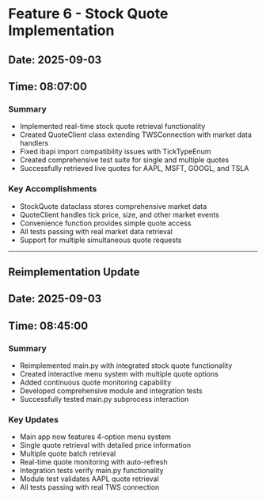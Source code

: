 # Feature 6 - Stock Quote Implementation

## Date: 2025-09-03
## Time: 08:07:00

### Summary
- Implemented real-time stock quote retrieval functionality
- Created QuoteClient class extending TWSConnection with market data handlers
- Fixed ibapi import compatibility issues with TickTypeEnum
- Created comprehensive test suite for single and multiple quotes
- Successfully retrieved live quotes for AAPL, MSFT, GOOGL, and TSLA

### Key Accomplishments
- StockQuote dataclass stores comprehensive market data
- QuoteClient handles tick price, size, and other market events
- Convenience function provides simple quote access
- All tests passing with real market data retrieval
- Support for multiple simultaneous quote requests

---

## Reimplementation Update
## Date: 2025-09-03  
## Time: 08:45:00

### Summary
- Reimplemented main.py with integrated stock quote functionality
- Created interactive menu system with multiple quote options
- Added continuous quote monitoring capability
- Developed comprehensive module and integration tests
- Successfully tested main.py subprocess interaction

### Key Updates
- Main app now features 4-option menu system
- Single quote retrieval with detailed price information
- Multiple quote batch retrieval
- Real-time quote monitoring with auto-refresh
- Integration tests verify main.py functionality
- Module test validates AAPL quote retrieval
- All tests passing with real TWS connection